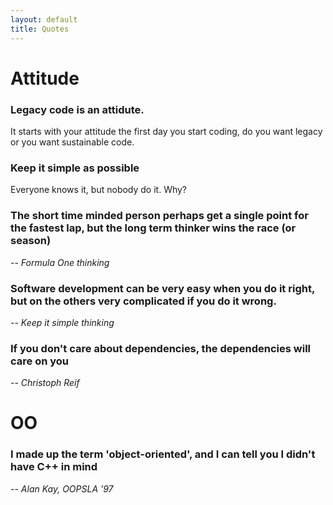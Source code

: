 ```yaml
---
layout: default
title: Quotes
---
```


# Attitude

### Legacy code is an attidute.
It starts with your attitude the first day you start coding,
do you want legacy or you want sustainable code.

### Keep it simple as possible
Everyone knows it, but nobody do it. Why?

### The short time minded person perhaps get a single point for the fastest lap, but the long term thinker wins the race (or season)
*-- Formula One thinking*

### Software development can be very easy when you do it right, but on the others very complicated if you do it wrong.
*-- Keep it simple thinking*

### If you don't care about dependencies, the dependencies will care on you
*-- Christoph Reif*

# OO

### I made up the term 'object-oriented', and I can tell you I didn't have C++ in mind
*-- Alan Kay, OOPSLA '97*
